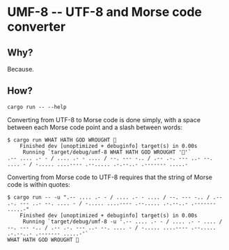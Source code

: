 # UMF-8 -- UTF-8 and Morse code converter

## Why?
Because.

## How?
```
cargo run -- --help
```

Converting from UTF-8 to Morse code is done simply, with a space between each
Morse code point and a slash between words:
```
$ cargo run WHAT HATH GOD WROUGHT 🦀
    Finished dev [unoptimized + debuginfo] target(s) in 0.00s
     Running `target/debug/umf-8 WHAT HATH GOD WROUGHT '🦀'`
.-- .... .- - / .... .- - .... / --. --- -.. / .-- .-. --- ..- --. .... - / -..... ....---- .--..... .-.--..- .------- .....-
```

Converting from Morse code to UTF-8 requires that the string of Morse code is
within quotes:
```
$ cargo run -- -u ".-- .... .- - / .... .- - .... / --. --- -.. / .-- .-. --- ..- --. .... - / -..... ....---- .--..... .-.--..- .------- .....-"
    Finished dev [unoptimized + debuginfo] target(s) in 0.00s
     Running `target/debug/umf-8 -u '.-- .... .- - / .... .- - .... / --. --- -.. / .-- .-. --- ..- --. .... - / -..... ....---- .--..... .-.--..- .------- .....-'`
WHAT HATH GOD WROUGHT 🦀
```

